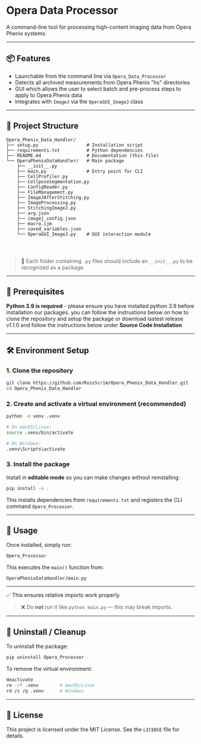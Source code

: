 # Opera Data Processor

A command-line tool for processing high-content imaging data from Opera Phenix systems.

---

## 📦 Features

- Launchable from the command line via `Opera_Data_Processor`
- Detects all archived measurements from Opera Phenix "hs" directories
- GUI which allows the user to select batch and pre-process steps to apply to Opera Phenix data
- Integrates with `ImageJ` via the `OperaGUI_ImageJ` class

---

## 🧩 Project Structure

```
Opera_Phenix_Data_Handler/
├── setup.py                  # Installation script
├── requirements.txt          # Python dependencies
├── README.md                 # Documentation (this file)
└── OperaPhenixDataHandler/   # Main package
    ├── __init__.py
    ├── main.py               # Entry point for CLI
    ├── CellProfiler.py
    ├── CellposeSegmentation.py
    ├── ConfigReader.py
    ├── FileManagement.py
    ├── ImageJAfterStitching.py
    ├── ImageProcessing.py
    ├── StitchingImageJ.py
    ├── arg.json
    ├── imagej_config.json
    ├── macro.ijm
    ├── saved_variables.json
    └── OperaGUI_ImageJ.py    # GUI interaction module
	



```

> 🔸 Each folder containing `.py` files should include an `__init__.py` to be recognized as a package.


---
## 🚀 Prerequisites

**Python 3.9 is required** - please ensure you have installed python 3.9 before installation our packages. 
you can follow the instrustions below on how to clone the repository and setup the package or download lastest release v1.1.0 and follow the instructions below under **Source Code Installation**

---

## 🛠️ Environment Setup

### 1. Clone the repository

```bash
git clone https://github.com/RossScrim/Opera_Phenix_Data_Handler.git
cd Opera_Phenix_Data_Handler
```

### 2. Create and activate a virtual environment (recommended)

```bash
python -m venv .venv

# On macOS/Linux:
source .venv/bin/activate

# On Windows:
.venv\Scripts\activate
```

### 3. Install the package

Install in **editable mode** so you can make changes without reinstalling:

```bash
pip install -e .
```

This installs dependencies from `requirements.txt` and registers the CLI command `Opera_Processor`.

---

## 🚀 Usage

Once installed, simply run:

```bash
Opera_Processor
```

This executes the `main()` function from:

```
OperaPhenixDataHandler/main.py
```

---

✅ This ensures relative imports work properly.

> ❌ Do **not** run it like `python main.py` — this may break imports.

---

## 🔄 Uninstall / Cleanup

To uninstall the package:

```bash
pip uninstall Opera_Processor
```

To remove the virtual environment:

```bash
deactivate
rm -rf .venv        # macOS/Linux
rd /s /q .venv      # Windows
```

---

## 📄 License

This project is licensed under the MIT License. See the `LICENSE` file for details.
